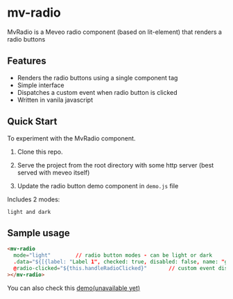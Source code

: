 # mv-radio

MvRadio is a Meveo radio component (based on lit-element) that renders a radio buttons

## Features
- Renders the radio buttons using a single component tag
- Simple interface
- Dispatches a custom event when radio button is clicked
- Written in vanila javascript


## Quick Start

To experiment with the MvRadio component.

1. Clone this repo.

2. Serve the project from the root directory with some http server (best served with meveo itself)

3. Update the radio button demo component in `demo.js` file

Includes 2 modes:
```
light and dark
```

## Sample usage
```html
<mv-radio
  mode="light"        // radio button modes - can be light or dark
  .data="${[{label: "Label 1", checked: true, disabled: false, name: "groupName", value: "1" }]}"       // Array of objects for the radio buttons
  @radio-clicked="${this.handleRadioClicked}"       // custom event dispatched when the radio button is clicked  
></mv-radio>
```


You can also check this [demo(unavailable yet)]()
